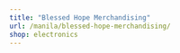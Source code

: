 ```yaml
---
title: "Blessed Hope Merchandising"
url: /manila/blessed-hope-merchandising/
shop: electronics
---
```

